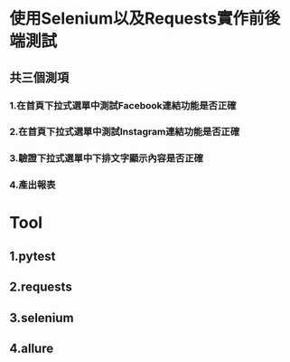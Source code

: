 # 使用Selenium以及Requests實作前後端測試
## 共三個測項
### **1.在首頁下拉式選單中測試Facebook連結功能是否正確**
### **2.在首頁下拉式選單中測試Instagram連結功能是否正確**
### **3.驗證下拉式選單中下排文字顯示內容是否正確**
### 4.產出報表
# Tool
## 1.pytest
## 2.requests
## 3.selenium
## 4.allure
